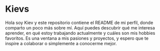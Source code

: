 # Kievs
Hola soy Kiev y este repositorio contiene el README de mi perfil, donde comparto un poco más sobre mí. Aquí puedes descubrir qué me interesa aprender, en qué estoy trabajando actualmente y cuáles son mis hobbies favoritos. Es una ventana a mis pasiones y proyectos, y espero que te inspire a colaborar o simplemente a conocerme mejor. 
